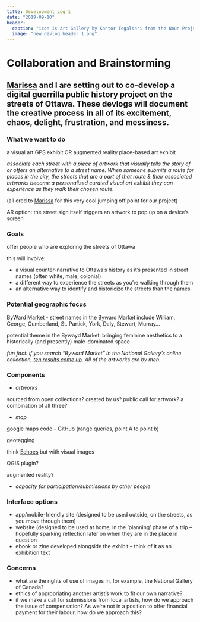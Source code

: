 ```yaml
---
title: Development Log 1
date: "2019-09-10" 
header:
  caption: "icon is Art Gallery by Kantor Tegalsari from the Noun Project"
  image: "new devlog header 1.png"
--- 
```

# Collaboration and Brainstorming 
## [Marissa](https://marissafoley.netlify.com/) and I are setting out to co-develop a digital guerrilla public history project on the streets of Ottawa. These devlogs will document the creative process in all of its excitement, chaos, delight, frustration, and messiness.  

### What we want to do
a visual art GPS exhibit OR augmented reality place-based art exhibit 

*associate each street with a piece of artwork that visually tells the story of or offers an alternative to a street name. When someone submits a route for places in the city, the streets that are a part of that route & their associated artworks become a personalized curated visual art exhibit they can experience as they walk their chosen route.*

(all cred to [Marissa](https://marissafoley.netlify.com) for this very cool jumping off point for our project)

AR option: the street sign itself triggers an artwork to pop up on a device’s screen   

### Goals
offer people who are exploring the streets of Ottawa 

this will involve: 
+ a visual counter-narrative to Ottawa’s history as it’s presented in street names (often white, male, colonial) 
+ a different way to experience the streets as you’re walking through them
+ an alternative way to identify and historicize the streets than the names 

### Potential geographic focus
ByWard Market - street names in the Byward Market include William, George, Cumberland, St. Partick, York, Daly, Stewart, Murray… 

potential theme in the Bywayd Market: bringing feminine aesthetics to a historically (and presently) male-dominated space 

*fun fact: if you search “Byward Market” in the National Gallery’s online collection, [ten results come up](https://www.gallery.ca/collection/search-the-collection?search_api_views_fulltext=byward%20market%20&sort_by=search_api_relevance). All of the artworks are by men.* 

### Components 
+ *artworks* 

sourced from open collections? created by us? public call for artwork? a combination of all three?

+ *map* 

google maps code – GitHub (range queries, point A to point b)

geotagging 

think [Echoes](https://echoes.xyz/) but with visual images

QGIS plugin? 

augmented reality? 

+ *capacity for participation/submissions by other people*

### Interface options
+ app/mobile-friendly site (designed to be used outside, on the streets, as you move through them)
+ website (designed to be used at home, in the ‘planning’ phase of a trip – hopefully sparking reflection later on when they are in the place in question 
+ ebook or zine developed alongside the exhibit – think of it as an exhibition text 

### Concerns 
+ what are the rights of use of images in, for example, the National Gallery of Canada? 
+ ethics of appropriating another artist’s work to fit our own narrative? 
+ if we make a call for submissions from local artists, how do we approach the issue of compensation? As we’re not in a position to offer financial payment for their labour, how do we approach this? 
